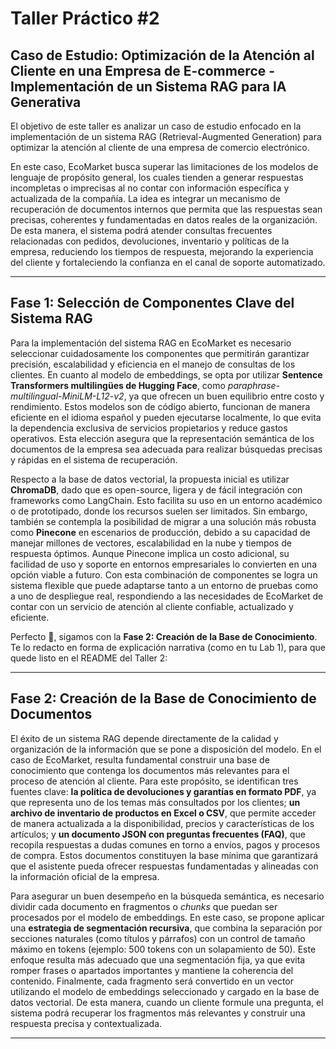 # Taller Práctico #2

## Caso de Estudio: Optimización de la Atención al Cliente en una Empresa de E-commerce - Implementación de un Sistema RAG para IA Generativa

El objetivo de este taller es analizar un caso de estudio enfocado en la implementación de un sistema RAG (Retrieval-Augmented Generation) para optimizar la atención al cliente de una empresa de comercio electrónico.

En este caso, EcoMarket busca superar las limitaciones de los modelos de lenguaje de propósito general, los cuales tienden a generar respuestas incompletas o imprecisas al no contar con información específica y actualizada de la compañía. La idea es integrar un mecanismo de recuperación de documentos internos que permita que las respuestas sean precisas, coherentes y fundamentadas en datos reales de la organización. De esta manera, el sistema podrá atender consultas frecuentes relacionadas con pedidos, devoluciones, inventario y políticas de la empresa, reduciendo los tiempos de respuesta, mejorando la experiencia del cliente y fortaleciendo la confianza en el canal de soporte automatizado.

---

## Fase 1: Selección de Componentes Clave del Sistema RAG

Para la implementación del sistema RAG en EcoMarket es necesario seleccionar cuidadosamente los componentes que permitirán garantizar precisión, escalabilidad y eficiencia en el manejo de consultas de los clientes. En cuanto al modelo de embeddings, se opta por utilizar **Sentence Transformers multilingües de Hugging Face**, como *paraphrase-multilingual-MiniLM-L12-v2*, ya que ofrecen un buen equilibrio entre costo y rendimiento. Estos modelos son de código abierto, funcionan de manera eficiente en el idioma español y pueden ejecutarse localmente, lo que evita la dependencia exclusiva de servicios propietarios y reduce gastos operativos. Esta elección asegura que la representación semántica de los documentos de la empresa sea adecuada para realizar búsquedas precisas y rápidas en el sistema de recuperación.

Respecto a la base de datos vectorial, la propuesta inicial es utilizar **ChromaDB**, dado que es open-source, ligera y de fácil integración con frameworks como LangChain. Esto facilita su uso en un entorno académico o de prototipado, donde los recursos suelen ser limitados. Sin embargo, también se contempla la posibilidad de migrar a una solución más robusta como **Pinecone** en escenarios de producción, debido a su capacidad de manejar millones de vectores, escalabilidad en la nube y tiempos de respuesta óptimos. Aunque Pinecone implica un costo adicional, su facilidad de uso y soporte en entornos empresariales lo convierten en una opción viable a futuro. Con esta combinación de componentes se logra un sistema flexible que puede adaptarse tanto a un entorno de pruebas como a uno de despliegue real, respondiendo a las necesidades de EcoMarket de contar con un servicio de atención al cliente confiable, actualizado y eficiente.

Perfecto 🙌, sigamos con la **Fase 2: Creación de la Base de Conocimiento**. Te lo redacto en forma de explicación narrativa (como en tu Lab 1), para que quede listo en el README del Taller 2:

---

## Fase 2: Creación de la Base de Conocimiento de Documentos

El éxito de un sistema RAG depende directamente de la calidad y organización de la información que se pone a disposición del modelo. En el caso de EcoMarket, resulta fundamental construir una base de conocimiento que contenga los documentos más relevantes para el proceso de atención al cliente. Para este propósito, se identifican tres fuentes clave: **la política de devoluciones y garantías en formato PDF**, ya que representa uno de los temas más consultados por los clientes; **un archivo de inventario de productos en Excel o CSV**, que permite acceder de manera actualizada a la disponibilidad, precios y características de los artículos; y **un documento JSON con preguntas frecuentes (FAQ)**, que recopila respuestas a dudas comunes en torno a envíos, pagos y procesos de compra. Estos documentos constituyen la base mínima que garantizará que el asistente pueda ofrecer respuestas fundamentadas y alineadas con la información oficial de la empresa.

Para asegurar un buen desempeño en la búsqueda semántica, es necesario dividir cada documento en fragmentos o *chunks* que puedan ser procesados por el modelo de embeddings. En este caso, se propone aplicar una **estrategia de segmentación recursiva**, que combina la separación por secciones naturales (como títulos y párrafos) con un control de tamaño máximo en tokens (ejemplo: 500 tokens con un solapamiento de 50). Este enfoque resulta más adecuado que una segmentación fija, ya que evita romper frases o apartados importantes y mantiene la coherencia del contenido. Finalmente, cada fragmento será convertido en un vector utilizando el modelo de embeddings seleccionado y cargado en la base de datos vectorial. De esta manera, cuando un cliente formule una pregunta, el sistema podrá recuperar los fragmentos más relevantes y construir una respuesta precisa y contextualizada.

---




